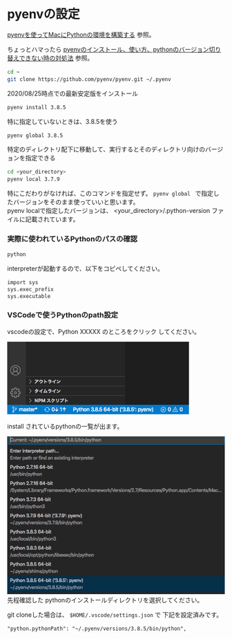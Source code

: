 # pyenvの設定


[pyenvを使ってMacにPythonの環境を構築する](https://qiita.com/1000ch/items/93841f76ea52551b6a97)
参照。

ちょっとハマったら
[pyenvのインストール、使い方、pythonのバージョン切り替えできない時の対処法](https://qiita.com/koooooo/items/b21d87ffe2b56d0c589b)
参照。


```zsh
cd ~
git clone https://github.com/pyenv/pyenv.git ~/.pyenv
```

2020/08/25時点での最新安定版をインストール
```zsh
pyenv install 3.8.5
```

特に指定していないときは、3.8.5を使う
```zsh
pyenv global 3.8.5
```


特定のディレクトリ配下に移動して、実行するとそのディレクトリ向けのバージョンを指定できる  
```zsh
cd <your_directory>
pyenv local 3.7.9
```
特にこだわりがなければ、このコマンドを指定せず。
 ``` pyenv global  ``` で指定したバージョンをそのまま使っていいと思います。  
pyenv localで指定したバージョンは、
<your_directory>/.python-version ファイルに記載されています。


### 実際に使われているPythonのパスの確認

```zsh
python
```

interpreterが起動するので、以下をコピペしてください。
```
import sys 
sys.exec_prefix
sys.executable
```

### VSCodeで使うPythonのpath設定

vscodeの設定で、Python XXXXX のところをクリック してください。

![スタータスバー](./status_bar.png)

install されているpythonの一覧が出ます。

![スタータスバー](./installed_python_list.png)
先程確認した
pythonのインストールディレクトリを選択してください。

git cloneした場合は、 ``` $HOME/.vscode/settings.json ``` で
下記を設定済みです。
```
"python.pythonPath": "~/.pyenv/versions/3.8.5/bin/python",
```

